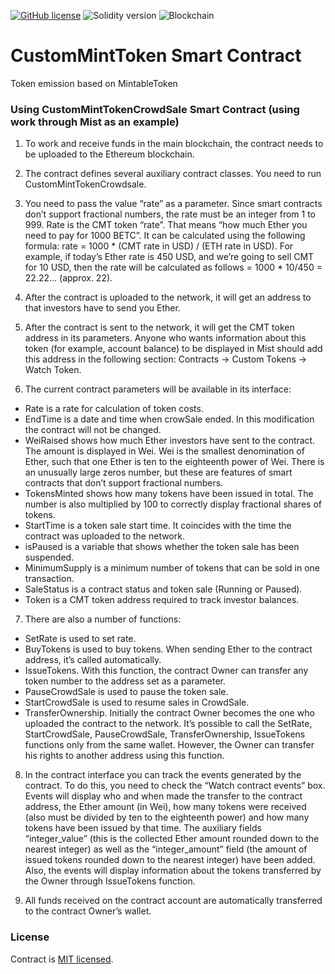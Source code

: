 [![GitHub license](https://img.shields.io/badge/license-MIT-blue.svg)](./LICENSE)
![Solidity version](https://img.shields.io/badge/solidity-0.4.18-brightgreen)
![Blockchain](https://img.shields.io/badge/blockchain-+-brightgreen)

# CustomMintToken Smart Contract
Token emission based on MintableToken

### Using CustomMintTokenCrowdSale Smart Contract (using work through Mist as an example)

1. To work and receive funds in the main blockchain, the contract needs to be uploaded to the Ethereum blockchain.

2. The contract defines several auxiliary contract classes. You need to run CustomMintTokenCrowdsale.

3. You need to pass the value “rate” as a parameter.
Since smart contracts don’t support fractional numbers, the rate must be an integer from 1 to 999. Rate is the CMT token “rate”. That means “how much Ether you need to pay for 1000 BETC”.
It can be calculated using the following formula: 
rate = 1000 * (CMT rate in USD) / (ETH rate in USD). 
For example, if today’s Ether rate is 450 USD, and we’re going to sell CMT for 10 USD, then the rate will be calculated as follows = 1000 * 10/450 = 22.22... (approx. 22).

4. After the contract is uploaded to the network, it will get an address to that investors have to send you Ether.

5. After the contract is sent to the network, it will get the CMT token address in its parameters.
Anyone who wants information about this token (for example, account balance) to be displayed in Mist should add this address in the following section:
Contracts -> Custom Tokens -> Watch Token.

6. The current contract parameters will be available in its interface:
- Rate is a rate for calculation of token costs.
- EndTime is a date and time when crowSale ended. In this modification the contract will not be changed.
- WeiRaised shows how much Ether investors have sent to the contract. The amount is displayed in Wei. Wei is the smallest denomination of Ether, such that one Ether is ten to the eighteenth power of Wei. There is an unusually large zeros number, but these are features of smart contracts that don’t support fractional numbers.
- TokensMinted shows how many tokens have been issued in total. The number is also multiplied by 100 to correctly display fractional shares of tokens.
- StartTime is a token sale start time. It coincides with the time the contract was uploaded to the network.
- isPaused is a variable that shows whether the token sale has been suspended.
- MinimumSupply is a minimum number of tokens that can be sold in one transaction.
- SaleStatus is a contract status and token sale (Running or Paused).
- Token is a CMT token address required to track investor balances.

7. There are also a number of functions:
- SetRate is used to set rate.
- BuyTokens is used to buy tokens. When sending Ether to the contract address, it’s called automatically.
- IssueTokens. With this function, the contract Owner can transfer any token number to the address set as a parameter.
- PauseCrowdSale is used to pause the token sale.
- StartCrowdSale is used to resume sales in CrowdSale.
- TransferOwnership. Initially the contract Owner becomes the one who uploaded the contract to the network. It’s possible to call the SetRate, StartCrowdSale, PauseCrowdSale, TransferOwnership, IssueTokens functions only from the same wallet. However, the Owner can transfer his rights to another address using this function.

8. In the contract interface you can track the events generated by the contract. To do this, you need to check the “Watch contract events” box.
Events will display who and when made the transfer to the contract address, the Ether amount (in Wei), how many tokens were received (also must be divided by ten to the eighteenth power) and how many tokens have been issued by that time.
The auxiliary fields “integer_value” (this is the collected Ether amount rounded down to the nearest integer) as well as the “integer_amount” field (the amount of issued tokens rounded down to the nearest integer) have been added.
Also, the events will display information about the tokens transferred by the Owner through IssueTokens function.

9. All funds received on the contract account are automatically transferred to the contract Owner’s wallet.

### License

Contract is [MIT licensed](./LICENSE).


